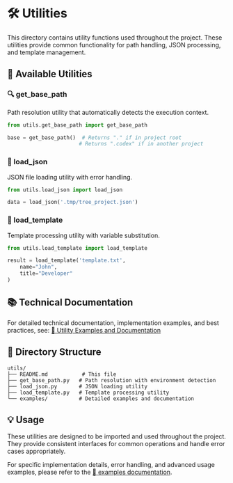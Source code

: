 # 🛠️ Utilities

This directory contains utility functions used throughout the project. These utilities provide common functionality for path handling, JSON processing, and template management.

## 🎯 Available Utilities

### 🔍 get_base_path
Path resolution utility that automatically detects the execution context.
```python
from utils.get_base_path import get_base_path

base = get_base_path()  # Returns "." if in project root
                       # Returns ".codex" if in another project
```

### 📄 load_json
JSON file loading utility with error handling.
```python
from utils.load_json import load_json

data = load_json('.tmp/tree_project.json')
```

### 📝 load_template
Template processing utility with variable substitution.
```python
from utils.load_template import load_template

result = load_template('template.txt',
    name="John",
    title="Developer"
)
```

## 📚 Technical Documentation

For detailed technical documentation, implementation examples, and best practices, see:
[📖 Utility Examples and Documentation](examples/README.md)

## 📁 Directory Structure

```
utils/
├── README.md           # This file
├── get_base_path.py   # Path resolution with environment detection
├── load_json.py       # JSON loading utility
├── load_template.py   # Template processing utility
└── examples/          # Detailed examples and documentation
```

## 💡 Usage

These utilities are designed to be imported and used throughout the project. They provide consistent interfaces for common operations and handle error cases appropriately.

For specific implementation details, error handling, and advanced usage examples, please refer to the [📖 examples documentation](examples/README.md).
